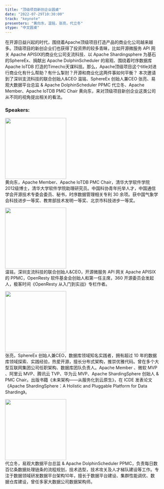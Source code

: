 ```yaml
---
title: "顶级项目新创企业圆桌"
date: "2022-07-29T10:30:00" 
track: "keynote"
presenters: "黄向东，温铭，张亮，代立冬"
stype: "中文圆桌"
---
```

在开源日益兴起的时代，围绕着Apache顶级项目打造产品的商业化公司越来越多。顶级项目的新创企业们也获得了投资界的较多青睐，比如开源微服务 API 网关 Apache APISIX的商业化公司支流科技、以 Apache Shardingsphere 为基石的SphereEx、捐献出 Apache DolphinScheduler 的易观、围绕着时序数据库 Apache IoTDB 打造的Timecho天谋科技。那么，Apache顶级项目这个title对进行商业化有什么帮助？有什么掣肘？开源和商业化这两件事如何平衡？
本次邀请到了深圳支流科技的联合创始人&CEO 温铭、SphereEx 创始人兼CEO 张亮、易观大数据平台总监 & Apache DolphinScheduler PPMC 代立冬、Apache Member、Apache IoTDB PMC Chair 黄向东，来对顶级项目新创企业这类公司从不同的视角提出相关的看法。

### Speakers: 
<img src="images/speaker/2013.png" width="200" /><br>
黄向东，Apache Member、Apache IoTDB PMC Chair，清华大学软件学院2012级博士，清华大学软件学院助理研究员。中国科协青年托举人才，中国通信学会开源技术专委会委员、秘书，时序数据管理相关专利 30 余项。获中国气象学会科技进步一等奖、教育部技术发明一等奖、北京市科技进步一等奖。

<img src="images/speaker/2013_1.png" width="200" /><br>
温铭，深圳支流科技的联合创始人&CEO，开源微服务 API 网关 Apache APISIX 的 PPMC，OpenResty 软件基金会创始人和第一任主席，360 开源委员会发起人，极客时间《OpenResty 从入门到实战》专栏作者。

<img src="images/speaker/2013_2.png" width="200" /><br>
张亮，SphereEx 创始人兼CEO，数据库领域知名实践者，拥有超过 10 年的数据库领域探索、实践经验，热爱开源，擅长分布式架构，推崇优雅代码。曾在多个大型互联网集团公司任职架构、数据库团队负责人。Apache Member 、微软 MVP 、阿里云 MVP、腾讯云 TVP、华为云 MVP、Apache ShardingSphere 创始人 & PMC Chair。出版书籍《未来架构——从服务化到云原生》，在 ICDE 发表论文《Apache ShardingSphere：A Holistic and Pluggable Platform for Data Sharding》。

<img src="images/speaker/2013_3.png" width="200" /><br>
代立冬，易观大数据平台总监 & Apache DolphinScheduler PPMC，负责每日数百亿条数据处理链条的流程规划，技术选型，技术攻关及人才梯队建设等工作。专注于数据领域研发数据平台架构10年，擅长于数据平台建设、集群性能调优、数据仓库建设，曾任多家大数据公司数据架构师。
